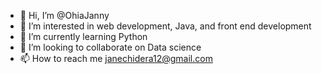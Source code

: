 - 👋 Hi, I’m @OhiaJanny
- 👀 I’m interested in web development, Java, and front end development
- 🌱 I’m currently learning Python
- 💞️ I’m looking to collaborate on Data science
- 📫 How to reach me janechidera12@gmail.com

<!---
OhiaJanny/OhiaJanny is a ✨ special ✨ repository because its `README.md` (this file) appears on your GitHub profile.
You can click the Preview link to take a look at your changes.
--->
